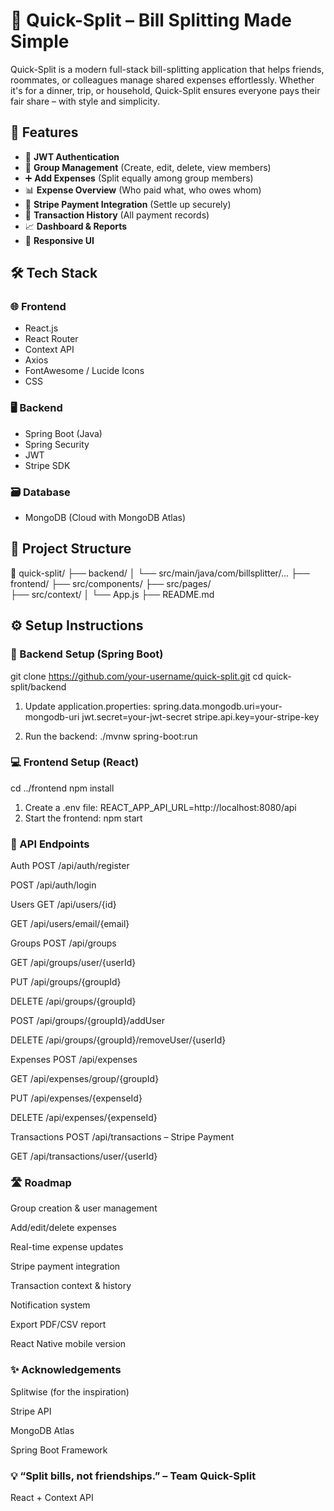 # 💸 Quick-Split – Bill Splitting Made Simple

Quick-Split is a modern full-stack bill-splitting application that helps friends, roommates, or colleagues manage shared expenses effortlessly. Whether it's for a dinner, trip, or household, Quick-Split ensures everyone pays their fair share – with style and simplicity.



## 🚀 Features

- 🔐 **JWT Authentication**
- 👥 **Group Management** (Create, edit, delete, view members)
- ➕ **Add Expenses** (Split equally among group members)
- 📊 **Expense Overview** (Who paid what, who owes whom)
- 💸 **Stripe Payment Integration** (Settle up securely)
- 🧾 **Transaction History** (All payment records)
- 📈 **Dashboard & Reports**
- 📱 **Responsive UI**



## 🛠️ Tech Stack

### 🌐 Frontend
- React.js
- React Router
- Context API
- Axios
- FontAwesome / Lucide Icons
- CSS

### 🖥️ Backend
- Spring Boot (Java)
- Spring Security
- JWT
- Stripe SDK

### 🗃️ Database
- MongoDB (Cloud with MongoDB Atlas)



## 📁 Project Structure

📁 quick-split/  ├── backend/ 
                  │ └── src/main/java/com/billsplitter/... 
                  ├── frontend/   ├── src/components/ 
                                  ├── src/pages/  
                                  ├── src/context/ 
                  │ └── App.js 
                  ├── README.md




## ⚙️ Setup Instructions

### 🧪 Backend Setup (Spring Boot)

git clone https://github.com/your-username/quick-split.git
cd quick-split/backend

1) Update application.properties:
spring.data.mongodb.uri=your-mongodb-uri
jwt.secret=your-jwt-secret
stripe.api.key=your-stripe-key

2) Run the backend:
 ./mvnw spring-boot:run

### 💻 Frontend Setup (React)

cd ../frontend
npm install

1) Create a .env file:
   REACT_APP_API_URL=http://localhost:8080/api
2) Start the frontend:
   npm start


### 📲 API Endpoints

Auth
POST /api/auth/register

POST /api/auth/login

Users
GET /api/users/{id}

GET /api/users/email/{email}

Groups
POST /api/groups

GET /api/groups/user/{userId}

PUT /api/groups/{groupId}

DELETE /api/groups/{groupId}

POST /api/groups/{groupId}/addUser

DELETE /api/groups/{groupId}/removeUser/{userId}

Expenses
POST /api/expenses

GET /api/expenses/group/{groupId}

PUT /api/expenses/{expenseId}

DELETE /api/expenses/{expenseId}

Transactions
POST /api/transactions – Stripe Payment

GET /api/transactions/user/{userId}


### 🛣️ Roadmap

 Group creation & user management

 Add/edit/delete expenses

 Real-time expense updates

 Stripe payment integration

 Transaction context & history

 Notification system

 Export PDF/CSV report

 React Native mobile version



### ✨ Acknowledgements

Splitwise (for the inspiration)

Stripe API

MongoDB Atlas

Spring Boot Framework



### 💡 “Split bills, not friendships.” – Team Quick-Split

React + Context API


